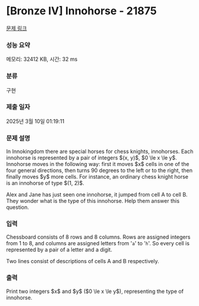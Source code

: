 # [Bronze IV] Innohorse - 21875 

[문제 링크](https://www.acmicpc.net/problem/21875) 

### 성능 요약

메모리: 32412 KB, 시간: 32 ms

### 분류

구현

### 제출 일자

2025년 3월 10일 01:19:11

### 문제 설명

<p>In Innokingdom there are special horses for chess knights, innohorses. Each innohorse is represented by a pair of integers $(x, y)$, $0 \le x \le y$. Innohorse moves in the following way: first it moves $x$ cells in one of the four general directions, then turns 90 degrees to the left or to the right, then finally moves $y$ more cells. For instance, an ordinary chess knight horse is an innohorse of type $(1, 2)$.</p>

<p>Alex and Jane has just seen one innohorse, it jumped from cell A to cell B. They wonder what is the type of this innohorse. Help them answer this question.</p>

### 입력 

 <p>Chessboard consists of 8 rows and 8 columns. Rows are assigned integers from 1 to 8, and columns are assigned letters from '<code>a</code>' to '<code>h</code>'. So every cell is represented by a pair of a letter and a digit.</p>

<p>Two lines consist of descriptions of cells A and B respectively.</p>

### 출력 

 <p>Print two integers $x$ and $y$ ($0 \le x \le y$), representing the type of innohorse.</p>

